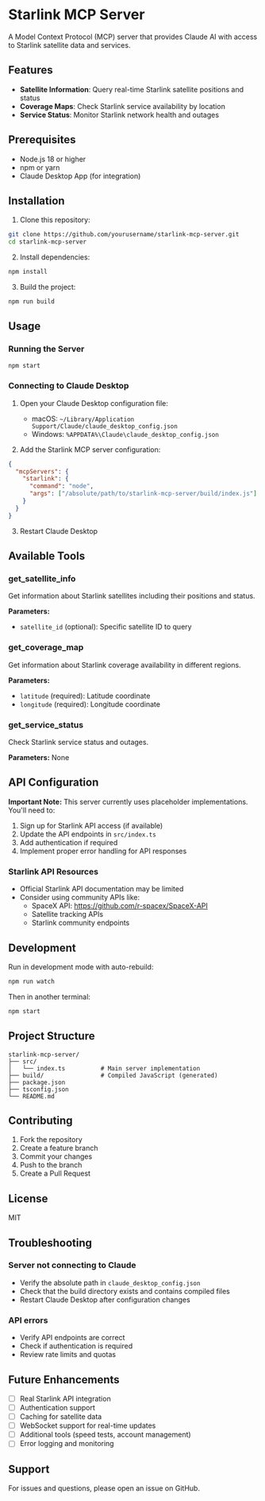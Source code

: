 # Starlink MCP Server

A Model Context Protocol (MCP) server that provides Claude AI with access to Starlink satellite data and services.

## Features

- **Satellite Information**: Query real-time Starlink satellite positions and status
- **Coverage Maps**: Check Starlink service availability by location
- **Service Status**: Monitor Starlink network health and outages

## Prerequisites

- Node.js 18 or higher
- npm or yarn
- Claude Desktop App (for integration)

## Installation

1. Clone this repository:
```bash
git clone https://github.com/yourusername/starlink-mcp-server.git
cd starlink-mcp-server
```

2. Install dependencies:
```bash
npm install
```

3. Build the project:
```bash
npm run build
```

## Usage

### Running the Server

```bash
npm start
```

### Connecting to Claude Desktop

1. Open your Claude Desktop configuration file:
   - macOS: `~/Library/Application Support/Claude/claude_desktop_config.json`
   - Windows: `%APPDATA%\Claude\claude_desktop_config.json`

2. Add the Starlink MCP server configuration:

```json
{
  "mcpServers": {
    "starlink": {
      "command": "node",
      "args": ["/absolute/path/to/starlink-mcp-server/build/index.js"]
    }
  }
}
```

3. Restart Claude Desktop

## Available Tools

### get_satellite_info
Get information about Starlink satellites including their positions and status.

**Parameters:**
- `satellite_id` (optional): Specific satellite ID to query

### get_coverage_map
Get information about Starlink coverage availability in different regions.

**Parameters:**
- `latitude` (required): Latitude coordinate
- `longitude` (required): Longitude coordinate

### get_service_status
Check Starlink service status and outages.

**Parameters:** None

## API Configuration

**Important Note:** This server currently uses placeholder implementations. You'll need to:

1. Sign up for Starlink API access (if available)
2. Update the API endpoints in `src/index.ts`
3. Add authentication if required
4. Implement proper error handling for API responses

### Starlink API Resources

- Official Starlink API documentation may be limited
- Consider using community APIs like:
  - SpaceX API: https://github.com/r-spacex/SpaceX-API
  - Satellite tracking APIs
  - Starlink community endpoints

## Development

Run in development mode with auto-rebuild:

```bash
npm run watch
```

Then in another terminal:
```bash
npm start
```

## Project Structure

```
starlink-mcp-server/
├── src/
│   └── index.ts          # Main server implementation
├── build/                # Compiled JavaScript (generated)
├── package.json
├── tsconfig.json
└── README.md
```

## Contributing

1. Fork the repository
2. Create a feature branch
3. Commit your changes
4. Push to the branch
5. Create a Pull Request

## License

MIT

## Troubleshooting

### Server not connecting to Claude
- Verify the absolute path in `claude_desktop_config.json`
- Check that the build directory exists and contains compiled files
- Restart Claude Desktop after configuration changes

### API errors
- Verify API endpoints are correct
- Check if authentication is required
- Review rate limits and quotas

## Future Enhancements

- [ ] Real Starlink API integration
- [ ] Authentication support
- [ ] Caching for satellite data
- [ ] WebSocket support for real-time updates
- [ ] Additional tools (speed tests, account management)
- [ ] Error logging and monitoring

## Support

For issues and questions, please open an issue on GitHub.
